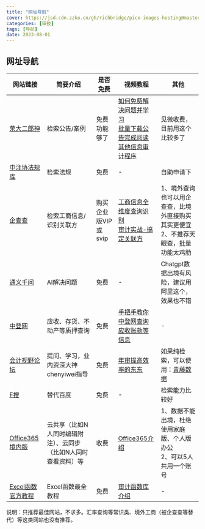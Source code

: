 ```yaml
---
title: "网址导航"
cover: https://jsd.cdn.zzko.cn/gh/richbridge/picx-images-hosting@master/thumbnail/audit.png
categories: [审技]
tags: [导航]
date: 2023-08-01
---
```

## 网址导航

|网站链接|简要介绍|是否免费|视频教程|其他|
|---|---|---|---|---|
|[荣大二郎神](https://doc.rongdasoft.com/)|检索公告/案例|免费功能够了|[如何免费解决问题并学习](https://www.bilibili.com/video/BV1kg411e74U/?spm_id_from=333.999.0.0&vd_source=9e84fe8fffda73034572c885e70510eb)  <br>[批量下载公告完成阅读其他信息审计程序](https://www.bilibili.com/video/BV1La41157KN/?spm_id_from=333.999.0.0&vd_source=9e84fe8fffda73034572c885e70510eb)|见微收费，目前用这个比较多了|
|[中注协法规库](https://cicpa.wkinfo.com.cn/)|检索法规|免费|-|自助申请下|
|[企查查](https://www.qcc.com/)|检索工商信息/识别关联方|购买企业版VIP或svip|[工商信息全维度查询识别](https://www.bilibili.com/video/BV12A411X7st/?spm_id_from=333.999.0.0&vd_source=9e84fe8fffda73034572c885e70510eb)  <br>[审计实战-搞定关联方](https://www.bilibili.com/video/BV18e4y1f7Fq/?spm_id_from=333.999.0.0)|1、境外查询也可以用企查查，比境外直接购买其实更便宜  <br>2、不推荐天眼查，批量功能太鸡肋|
|[通义千问](https://qianwen.aliyun.com/chat)|AI解决问题|免费|-|Chatgpt数据出境有风险，建议用阿里这个，效果也不错|
|[中登网](https://www.zhongdengwang.org.cn/)|应收、存货、不动产等质押查询|免费|[手把手教你中登网查询应收账款等信息](https://www.bilibili.com/video/BV1Fy4y1W7EK/?spm_id_from=333.337.search-card.all.click&vd_source=9e84fe8fffda73034572c885e70510eb)|-|
|[会计视野论坛](https://bbs.esnai.com/forum-7-1.html)|提问、学习，业内资深大神chenyiwei指导|免费|[年审提高效率的东东](https://www.bilibili.com/video/BV13P4y1i7a2/?spm_id_from=333.999.0.0)|如果纯检索，可以使用：[青藤数据](https://www.qingtengdata.com/audit/case)|
|[F搜](https://fsoufsou.com/)|替代百度|免费|-|检索能力比较好|
|[Office365境内版](https://www.microsoft.com/zh-cn/microsoft-365/business-china-offers)|云共享（比如N人同时编辑附注）、云同步（比如N人同时查看资料）等|收费|[Office365介绍](https://www.bilibili.com/video/BV1Se411P771/?spm_id_from=333.788&vd_source=9e84fe8fffda73034572c885e70510eb)|1、数据不能出境，杜绝使用家庭版、个人版办公  <br>2、可以5人共用一个账号|
|[Excel函数官方教程](https://support.microsoft.com/zh-cn/office/excel-%E5%87%BD%E6%95%B0-%E6%8C%89%E7%B1%BB%E5%88%AB%E5%88%97%E5%87%BA-5f91f4e9-7b42-46d2-9bd1-63f26a86c0eb)|Excel函数最全教程|免费|[审计函数库介绍](https://www.bilibili.com/video/BV1Le4y1q7NL/?spm_id_from=333.999.0.0)|-|

说明：只推荐最佳网站，不求多。汇率查询等常识类、境外工商（被企查查等替代）等这类网站也没有推荐。
